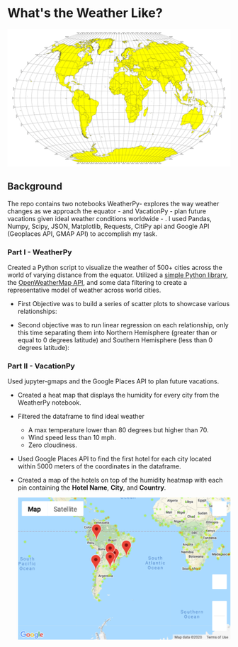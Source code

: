 # What's the Weather Like?
![Equator](Resources/equatorsign.png)

## Background

The repo contains two notebooks WeatherPy- explores the way weather changes as we approach the equator - and VacationPy - plan future vacations given ideal weather conditions worldwide - . I used Pandas, Numpy, Scipy, JSON, Matplotlib, Requests, CitiPy api and Google API (Geoplaces API, GMAP API) to accomplish my task.

### Part I - WeatherPy

Created a Python script to visualize the weather of 500+ cities across the world of varying distance from the equator. Utilized a [simple Python library](https://pypi.python.org/pypi/citipy), the [OpenWeatherMap API](https://openweathermap.org/api), and some data filtering to create a representative model of weather across world cities.

* First Objective was to build a series of scatter plots to showcase various relationships:

* Second objective was to run linear regression on each relationship, only this time separating them into Northern Hemisphere (greater than or equal to 0 degrees latitude) and Southern Hemisphere (less than 0 degrees latitude):



### Part II - VacationPy

Used jupyter-gmaps and the Google Places API to plan future vacations.

* Created a heat map that displays the humidity for every city from the WeatherPy notebook.
  
* Filtered the dataframe to find ideal weather
  * A max temperature lower than 80 degrees but higher than 70.
  * Wind speed less than 10 mph.
  * Zero cloudiness.
  
* Used Google Places API to find the first hotel for each city located within 5000 meters of the coordinates in the dataframe.

* Created a map of the hotels on top of the humidity heatmap with each pin containing the **Hotel Name**, **City**, and **Country**.

  ![hotel map](WeatherPy/Output/vacation_heatmap.png)

